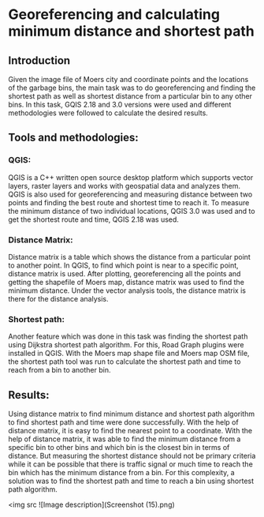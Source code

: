 # Georeferencing and calculating minimum distance and shortest path

## Introduction
Given the image file of Moers city and coordinate points and the locations of the garbage bins, the main task was to do georeferencing and finding the shortest path as well as shortest distance from a particular bin to any other bins. In this task, GQIS 2.18 and 3.0 versions were used and different methodologies were followed to calculate the desired results. 

## Tools and methodologies:

### QGIS: 
QGIS is a C++ written open source desktop platform which supports vector layers, raster layers and works with geospatial data and analyzes them. QGIS is also used for georeferencing and measuring distance between two points and finding the best route and shortest time to reach it. To measure the minimum distance of two individual locations, QGIS 3.0 was used and to get the shortest route and time, QGIS 2.18 was used.

### Distance Matrix: 
Distance matrix is a table which shows the distance from a particular point to another point. In QGIS, to find which point is near to a specific point, distance matrix is used. After plotting, georeferencing all the points and getting the shapefile of Moers map, distance matrix was used to find the minimum distance. Under the vector analysis tools, the distance matrix is there for the distance analysis.

### Shortest path: 
Another feature which was done in this task was finding the shortest path using Dijkstra shortest path algorithm. For this, Road Graph plugins were installed in QGIS. With the Moers map shape file and Moers map OSM file, the shortest path tool was run to calculate the shortest path and time to reach from a bin to another bin.

## Results:
Using distance matrix to find minimum distance and shortest path algorithm to find shortest path and time were done successfully. With the help of distance matrix, it is easy to find the nearest point to a coordinate. With the help of distance matrix, it was able to find the minimum distance from a specific bin to other bins and which bin is the closest bin in terms of distance. But measuring the shortest distance should not be primary criteria while it can be possible that there is traffic signal or much time to reach the bin which has the minimum distance from a bin. For this complexity, a solution was to find the shortest path and time to reach a bin using shortest path algorithm. 

<img src 
![Image description](Screenshot (15).png)
